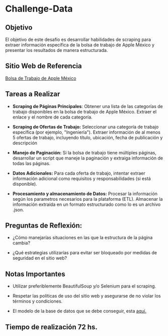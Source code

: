 # Challenge-Data 

## Objetivo
El objetivo de este desafío es desarrollar habilidades de scraping para extraer información específica de la bolsa de trabajo de Apple México y presentar los resultados de manera estructurada. 

## Sitio Web de Referencia
[Bolsa de Trabajo de Apple México](https://jobs.apple.com/en-us/search?location=mexico-MEXC)

## Tareas a Realizar

- **Scraping de Páginas Principales**: Obtener una lista de las categorías de trabajo disponibles en la bolsa de trabajo de Apple México. Extraer el enlace y el nombre de cada categoría. 

- **Scraping de Ofertas de Trabajo:** Seleccionar una categoría de trabajo específica (por ejemplo, "Ingeniería"). Extraer información de al menos 5 ofertas de trabajo, incluyendo título, ubicación, fecha de publicación y descripción

- **Manejo de Paginación:** Si la bolsa de trabajo tiene múltiples páginas, desarrollar un script que maneje la paginación y extraiga información de todas las páginas.

- **Datos Adicionales:** Para cada oferta de trabajo, intentar extraer información adicional como requisitos y responsabilidades (si está disponible). 

- **Procesamiento y almacenamiento de Datos:** Procesar la información según los parametros necesarios para la plataforma (ETL). Almacenar la información extraída en un formato estructurado como lo es un archivo .json.

## Preguntas de Reflexión:

- ¿Cómo manejarías situaciones en las que la estructura de la página cambia?

- ¿Qué estrategias utilizarías para evitar ser bloqueado por medidas de seguridad en el sitio web?

## Notas Importantes
- Utilizar preferiblemente BeautifulSoup y/o Selenium para el scraping. 

- Respetar las políticas de uso del sitio web y asegurarse de no violar los términos y condiciones.

- El modelo de la base de datos que se debe conseguir, esta [aquí.](https://github.com/CarCarrasco1/Challenge-Data/blob/main/schema.py)

## Tiempo de realización 72 hs.

